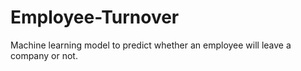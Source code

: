 # Employee-Turnover
Machine learning model to predict whether an employee will leave a company or not.

